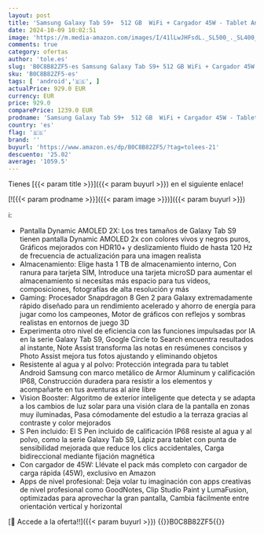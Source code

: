 ```yaml
---
layout: post
title: 'Samsung Galaxy Tab S9+  512 GB  WiFi + Cargador 45W - Tablet Android con IA  Ranura MicroSD  S Pen Incluido  Gris  Versión Española '
date: 2024-10-09 10:02:51
image: 'https://m.media-amazon.com/images/I/41lLwJHFsdL._SL500_._SL400_.jpg'
comments: true
category: ofertas
author: 'tole.es'
slug: 'B0C8B82ZF5-es Samsung Galaxy Tab S9+ 512 GB WiFi + Cargador 45W - Tablet...'
sku: 'B0C8B82ZF5-es'
tags: [ 'android','🇪🇸', ]
actualPrice: 929.0 EUR
currency: EUR
price: 929.0
comparePrice: 1239.0 EUR
prodname: 'Samsung Galaxy Tab S9+  512 GB  WiFi + Cargador 45W - Tablet Android con IA  Ranura MicroSD  S Pen Incluido  Gris  Versión Española '
country: 'es'
flag: '🇪🇸'
brand: ''
buyurl: 'https://www.amazon.es/dp/B0C8B82ZF5/?tag=tolees-21'
descuento: '25.02'
average: '1059.5'
---
```


Tienes [{{< param title >}}]({{< param buyurl >}}) en el siguiente enlace!

[![{{< param prodname >}}]({{< param image >}})]({{< param buyurl >}})

ℹ️:

- Pantalla Dynamic AMOLED 2X: Los tres tamaños de Galaxy Tab S9 tienen pantalla Dynamic AMOLED 2x con colores vivos y negros puros, Gráficos mejorados con HDR10+ y deslizamiento fluido de hasta 120 Hz de frecuencia de actualización para una imagen realista
- Almacenamiento: Elige hasta 1 TB de almacenamiento interno, Con ranura para tarjeta SIM, Introduce una tarjeta microSD para aumentar el almacenamiento si necesitas más espacio para tus vídeos, composiciones, fotografías de alta resolución y más
- Gaming: Procesador Snapdragon 8 Gen 2 para Galaxy extremadamente rápido diseñado para un rendimiento acelerado y ahorro de energía para jugar como los campeones, Motor de gráficos con reflejos y sombras realistas en entornos de juego 3D
- Experimenta otro nivel de eficiencia con las funciones impulsadas por IA en la serie Galaxy Tab S9, Google Circle to Search encuentra resultados al instante, Note Assist transforma las notas en resúmenes concisos y Photo Assist mejora tus fotos ajustando y eliminando objetos
- Resistente al agua y al polvo: Protección integrada para tu tablet Android Samsung con marco metálico de Armor Aluminum y calificación IP68, Construcción duradera para resistir a los elementos y acompañarte en tus aventuras al aire libre
- Vision Booster: Algoritmo de exterior inteligente que detecta y se adapta a los cambios de luz solar para una visión clara de la pantalla en zonas muy iluminadas, Pasa cómodamente del estudio a la terraza gracias al contraste y color mejorados
- S Pen incluido: El S Pen incluido de calificación IP68 resiste al agua y al polvo, como la serie Galaxy Tab S9, Lápiz para tablet con punta de sensibilidad mejorada que reduce los clics accidentales, Carga bidireccional mediante fijación magnética
- Con cargador de 45W: Llévate el pack más completo con cargador de carga rápida (45W), exclusivo en Amazon
- Apps de nivel profesional: Deja volar tu imaginación con apps creativas de nivel profesional como GoodNotes, Clip Studio Paint y LumaFusion, optimizadas para aprovechar la gran pantalla, Cambia fácilmente entre orientación vertical y horizontal

[🛒 Accede a la oferta!!]({{< param buyurl >}})
{{<world>}}B0C8B82ZF5{{</world>}}
